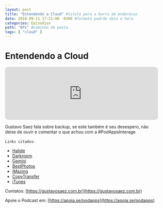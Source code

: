 ```yaml
---
layout: post
title: "Entendendo a Cloud" #titulo para a barra de enderecos
date: 2018-09-11 17:21:00 -0300 #formato padrão data e hora
categories: Episodios
path: "EPs" #caminho da pasta
tags: [ "cloud" ]
---
```


# Entendendo a Cloud

<iframe allow="autoplay *; encrypted-media *; fullscreen *; clipboard-write" frameborder="0" height="175" style="width:100%;max-width:660px;overflow:hidden;border-radius:10px;" sandbox="allow-forms allow-popups allow-same-origin allow-scripts allow-storage-access-by-user-activation allow-top-navigation-by-user-activation" src="https://embed.podcasts.apple.com/us/podcast/podapps/id1434188907?i=1000418689909&theme=auto"></iframe>

Gustavo Saez fala sobre backup, se este também é seu desespero, não deixe de ouvir e comentar o que achou com a #PodAppsInterage

```Links citados```:
- [Halide](apple.co/2qb0Z3Z)
- [Darkroom](apple.co/2OLsiAu)
- [Gemini](apple.co/2D57wpi)
- [BestPhotos](apple.co/2yyvUfe)
- [iMazing](imazing.com)
- [CopyTransfer](www.copytrans.net/)
- [iTunes](www.apple.com/itunes/)

Contatos: [https://gustavosaez.com.br](https://gustavosaez.com.br)

Apoie o Podcast em: [https://apoia.se/podapps](https://apoia.se/podapps)